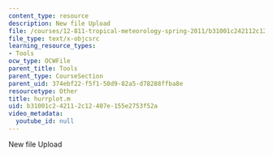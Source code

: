 ```yaml
---
content_type: resource
description: New file Upload
file: /courses/12-811-tropical-meteorology-spring-2011/b31001c242112c12407e155e2753f52a_hurrplot.m
file_type: text/x-objcsrc
learning_resource_types:
- Tools
ocw_type: OCWFile
parent_title: Tools
parent_type: CourseSection
parent_uid: 374ebf22-f5f1-50d9-82a5-d78288ffba8e
resourcetype: Other
title: hurrplot.m
uid: b31001c2-4211-2c12-407e-155e2753f52a
video_metadata:
  youtube_id: null
---
```

New file Upload